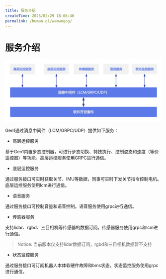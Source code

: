 ```yaml
---
title: 服务介绍
createTime: 2025/05/29 18:08:40
permalink: /human-g1/wamwngog/
---
```

# 服务介绍

![服务示意图](../image/service_introduction.png)

Gen1通过消息中间件（LCM/GRPC/UDP）提供如下服务：

- 高层运控服务

基于Gen1内置步态控制器，可进行步态切换、特技执行、控制姿态和速度（等价遥控器）等功能。高层运控服务使用GRPC进行通信。


- 底层运控服务

通过服务接口可实时获取关节、IMU等数据，同事可实时下发关节指令控制电机。底层运控服务使用lcm进行通信。

- 语音服务

通过服务接口可控制音量和语音控制。语音服务使用grpc进行通信。

- 传感器服务

支持lidar、rgbd、三目相机等传感器的数据订阅。传感器服务使用grpc和lcm进行通信。

> Notice: 当前版本仅支持lidar数据订阅，rgbd和三目相机数据暂不支持

- 状态监控服务

通过服务接口可订阅机器人本体软硬件故障和bms状态。状态监控服务使用grpc进行通信。

